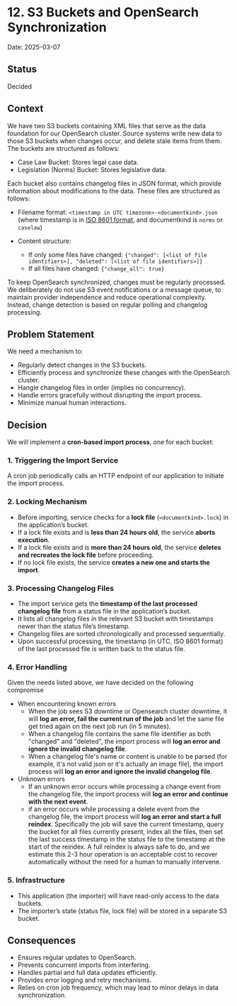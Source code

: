# 12. S3 Buckets and OpenSearch Synchronization

Date: 2025-03-07

## Status

Decided

## Context

We have two S3 buckets containing XML files that serve as the data foundation for our OpenSearch cluster. Source systems write new data to those S3 buckets when changes occur, and delete stale items from them. The buckets are structured as follows:

- Case Law Bucket: Stores legal case data.
- Legislation (Norms) Bucket: Stores legislative data.

Each bucket also contains changelog files in JSON format, which provide information about modifications to the data.
These files are structured as follows:
- Filename format: `<timestamp in UTC timezone>-<documentkind>.json` (where timestamp is in [ISO 8601 format](https://en.wikipedia.org/wiki/ISO_8601), and documentkind is `norms` or `caselaw`)

- Content structure:
  - If only some files have changed: `{"changed": [<list of file identifiers>], "deleted": [<list of file identifiers>]}`
  - If all files have changed: `{"change_all": true}`

To keep OpenSearch synchronized, changes must be regularly processed. We deliberately do not use S3 event notifications or a message queue, to maintain provider independence and reduce operational complexity. Instead, change detection is based on regular polling and changelog processing.

## Problem Statement
We need a mechanism to:

- Regularly detect changes in the S3 buckets.
- Efficiently process and synchronize these changes with the OpenSearch cluster.
- Hangle changelog files in order (implies no concurrency).
- Handle errors gracefully without disrupting the import process.
- Minimize manual human interactions.

## Decision
We will implement a **cron-based import process**, one for each bucket:

### 1. Triggering the Import Service
A cron job periodically calls an HTTP endpoint of our application to initiate the import process.

### 2. Locking Mechanism
- Before importing, service checks for a **lock file** (`<documentkind>.lock`) in the application’s bucket.
- If a lock file exists and is **less than 24 hours old**, the service **aborts execution**.
- If a lock file exists and is **more than 24 hours old**, the service **deletes and recreates the lock file** before proceeding.
- If no lock file exists, the service **creates a new one and starts the import**.

### 3. Processing Changelog Files
- The import service gets the **timestamp of the last processed changelog file** from a status file in the application’s bucket.
- It lists all changelog files in the relevant S3 bucket with timestamps newer than the status file’s timestamp.
- Changelog files are sorted chronologically and processed sequentially.
- Upon successful processing, the timestamp (in UTC, ISO 8601 format) of the last processed file is written back to the status file.

### 4. Error Handling
Given the needs listed above, we have decided on the following compromise
- When encountering known errors
  - When the job sees S3 downtime or Opensearch cluster downtime, it will **log an error, fail the current run of the job** and let the same file get tried again on the next job run (in 5 minutes).
  - When a changelog file contains the same file identifier as both "changed" and "deleted", the import process will **log an error and ignore the invalid changelog file**.
  - When a changelog file's name or content is unable to be parsed (for example, it's not valid json or it's actually an image file), the import process will **log an error and ignore the invalid changelog file**.
- Unknown errors
  - If an unknown error occurs while processing a change event from the changelog file, the import process will **log an error and continue with the next event**.
  - if an error occurs while processing a delete event from the changelog file, the import process will **log an error and start a full reindex**. Specifically the job will save the current timestamp, query the bucket for all files currently present, index all the files, then set the last success timestamp in the status file to the timestamp at the start of the reindex. A full reindex is always safe to do, and we estimate this 2-3 hour operation is an acceptable cost to recover automatically without the need for a human to manually intervene.

### 5. Infrastructure
- This application (the importer) will have read-only access to the data buckets.
- The importer’s state (status file, lock file) will be stored in a separate S3 bucket.

## Consequences
- Ensures regular updates to OpenSearch.
- Prevents concurrent imports from interfering.
- Handles partial and full data updates efficiently.
- Provides error logging and retry mechanisms.
- Relies on cron job frequency, which may lead to minor delays in data synchronization.
